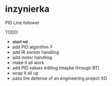 # inzynierka
PID Line follower


TODO:
  - ~~start xd~~
  - add PID algorithm ~~?~~
  - add IR sensor handling
  - add motor handling
  - make it all work
  - add PID values editing (maybe through BT)
  - wrap it all up
  - pass the defense of an engineering project XD
